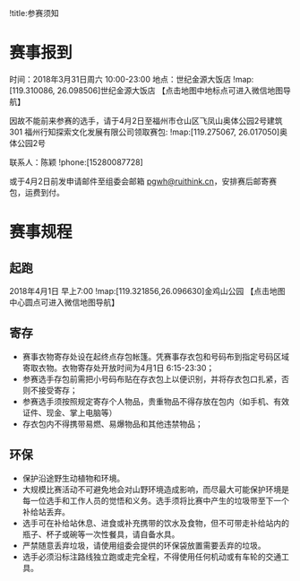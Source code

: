 !title:参赛须知

# 赛事报到
时间：2018年3月31日周六 10:00-23:00
地点：世纪金源大饭店
!map:[119.310086, 26.098506]世纪金源大饭店
【点击地图中地标点可进入微信地图导航】

因故不能前来参赛的选手，请于4月2日至福州市仓山区飞凤山奥体公园2号建筑301 福州行知探索文化发展有限公司领取赛包:
!map:[119.275067, 26.017050]奥体公园2号

联系人：陈颖
!phone:[15280087728]

或于4月2日前发申请邮件至组委会邮箱 pgwh@ruithink.cn，安排赛后邮寄赛包，运费到付。

# 赛事规程
## 起跑
2018年4月1日 早上7:00
!map:[119.321856,26.096630]金鸡山公园
【点击地图中心圆点可进入微信地图导航】

## 寄存
* 赛事衣物寄存处设在起终点存包帐篷。凭赛事存衣包和号码布到指定号码区域寄取衣物。衣物寄存处开放时间为4月1日 6:15-23:30；
* 参赛选手存包前需把小号码布贴在存衣包上以便识别，并将存衣包口扎紧，否则不接受寄存；
* 参赛选手须按照规定寄存个人物品，贵重物品不得存放在包内（如手机、有效证件、现金、掌上电脑等）
* 存衣包内不得携带易燃、易爆物品和其他违禁物品；

## 环保
* 保护沿途野生动植物和环境。
* 大规模比赛活动不可避免地会对山野环境造成影响，而尽最大可能保护环境是每一位选手和工作人员的觉悟和义务。选手须将比赛中产生的垃圾带至下一个补给站丢弃。
* 选手可在补给站休息、进食或补充携带的饮水及食物，但不可带走补给站内的瓶子、杯子或碗等一次性餐具，请自备水具。
* 严禁随意丢弃垃圾，请使用组委会提供的环保袋放置需要丢弃的垃圾。
* 选手必须沿标注路线独立跑或走完全程，不得使用任何机动或有车轮的交通工具。
